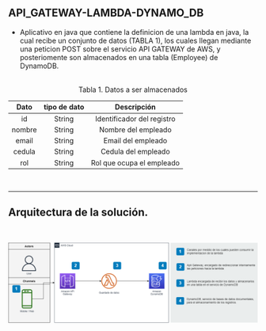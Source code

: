 ## API_GATEWAY-LAMBDA-DYNAMO_DB

- Aplicativo en java que contiene la definicion de una lambda en java, la cual recibe un conjunto de datos (TABLA 1), los cuales llegan mediante una peticion POST sobre el servicio API GATEWAY de AWS, y posteriomente son almacenados en una tabla (Employee) de DynamoDB.

</br>

<center> Tabla 1. Datos a ser almacenados</center>


|  Dato  | tipo de dato |        Descripción         |
|:------:|:------------:|:--------------------------:|
|   id   |    String    | Identificador del registro |
| nombre | String |    Nombre del empleado     |
| email  | String |     Email del empleado     |
| cedula | String |    Cedula del empleado     |
|  rol   | String | Rol que ocupa el empleado  |  


</br>

--- 



## Arquitectura de la solución.

</br>

![Arquitectura de la solución](/Diagrama.drawio.png)
